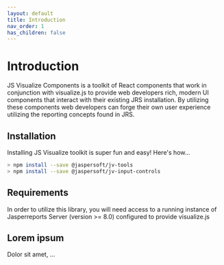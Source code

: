 ```yaml
---
layout: default
title: Introduction
nav_order: 1
has_children: false
---
```


# Introduction

JS Visualize Components is a toolkit of React components that work in conjunction with visualize.js to provide web developers rich, modern UI components that interact with their existing JRS installation. By utilizing these components web developers can forge their own user experience utilizing the reporting concepts found in JRS. 

## Installation

Installing JS Visualize toolkit is super fun and easy! Here's how...

``` bash
> npm install --save @jaspersoft/jv-tools
> npm install --save @jaspersoft/jv-input-controls
```

## Requirements

In order to utilize this library, you will need access to a running instance of Jasperreports Server (version >= 8.0) configured to provide visualize.js

## Lorem ipsum

Dolor sit amet, ... 

